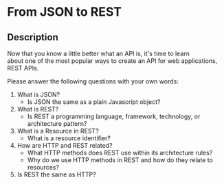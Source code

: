 # From JSON to REST

## Description

Now that you know a little better what an API is, it's time to learn  
about one of the most popular ways to create an API for web applications, REST APIs.

Please answer the following questions with your own words:

1. What is JSON?
   - Is JSON the same as a plain Javascript object?
2. What is REST?
   - Is REST a programming language, framework, technology, or architecture pattern?
3. What is a Resource in REST?
   - What is a resource identifier?
4. How are HTTP and REST related?
   - What HTTP methods does REST use within its architecture rules?
   - Why do we use HTTP methods in REST and how do they relate to resources?
5. Is REST the same as HTTP?
